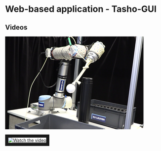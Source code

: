 # Web-based application - Tasho-GUI


## Videos

[![[Watch the video]](docs/img/fm_demo.png)](https://kuleuven-my.sharepoint.com/:v:/g/personal/ajay_sathya_kuleuven_be/Ee1KskHm0nVCpex_Hk2j7R8B7uqICr_T4ksVZl4ZySJWkQ?e=BQx97g)

<a href="http://www.youtube.com/watch?feature=player_embedded&v=a5YffMyu70g" target="_blank">
 <img src="http://img.youtube.com/vi/a5YffMyu70g/hqdefault.jpg" alt="Watch the video" width="448" height="301" border="10" />
</a>
